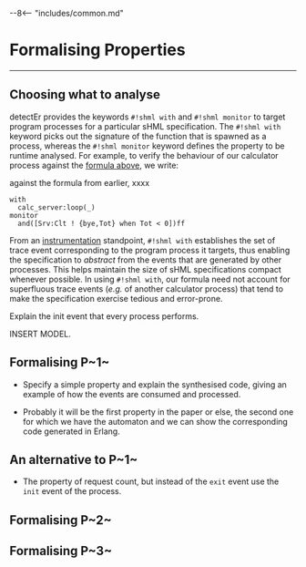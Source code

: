 --8<-- "includes/common.md"
# Formalising Properties
---

## Choosing what to analyse

detectEr provides the keywords `#!shml with` and `#!shml monitor` to target program processes for a particular sHML specification.
The `#!shml with` keyword picks out the signature of the function that is spawned as a process, whereas the `#!shml monitor` keyword defines the property to be runtime analysed.
For example, to verify the behaviour of our calculator process against the [formula above](#__code_1), we write:

against the formula from earlier, xxxx

```shml
with
  calc_server:loop(_)
monitor
  and([Srv:Clt ! {bye,Tot} when Tot < 0])ff
```

From an [instrumentation](instrumentation.md) standpoint, `#!shml with` establishes the set of trace event corresponding to the program process it targets, thus enabling the specification to *abstract* from the events that are generated by other processes.
This helps maintain the size of sHML specifications compact whenever possible.
In using `#!shml with`, our formula need not account for superfluous trace events (*e.g.* of another calculator process) that tend to make the specification exercise tedious and error-prone.


Explain the init event that every process performs.


INSERT MODEL.


## Formalising P~1~

* Specify a simple property and explain the synthesised code, giving an example of how the events are consumed and processed.

* Probably it will be the first property in the paper or else, the second one for which we have the automaton and we can show the corresponding code generated in Erlang.

## An alternative to P~1~

* The property of request count, but instead of the `exit` event use the `init` event of the process.

## Formalising P~2~

## Formalising P~3~












